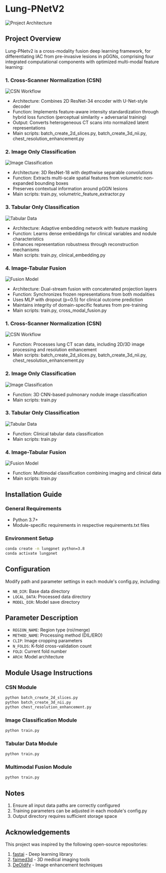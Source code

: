 # Lung-PNetV2


![Project Architecture](./docs/images/architecture.png)

## Project Overview
Lung-PNetv2 is a cross-modality fusion deep learning framework, for differentiating IAC from pre-invasive lesions in pGGNs, comprising four integrated computational components with optimized multi-modal feature learning:

### 1. Cross-Scanner Normalization (CSN)
![CSN Workflow](./docs/images/csn_workflow.png)
- Architecture: Combines 2D ResNet-34 encoder with U-Net-style decoder
- Function: Implements feature-aware intensity standardization through hybrid loss function (perceptual similarity + adversarial training)
- Output: Converts heterogeneous CT scans into normalized latent representations
- Main scripts: batch_create_2d_slices.py, batch_create_3d_nii.py, chest_resolution_enhancement.py

### 2. Image Only Classification
![Image Classification](./docs/images/image_classification.png)
- Architecture: 3D ResNet-18 with depthwise separable convolutions
- Function: Extracts multi-scale spatial features from volumetric non-expanded bounding boxes
- Preserves contextual information around pGGN lesions
- Main scripts: train.py, volumetric_feature_extractor.py

### 3. Tabular Only Classification
![Tabular Data](./docs/images/tabular_data.png)
- Architecture: Adaptive embedding network with feature masking
- Function: Learns dense embeddings for clinical variables and nodule characteristics
- Enhances representation robustness through reconstruction mechanisms
- Main scripts: train.py, clinical_embedding.py

### 4. Image-Tabular Fusion
![Fusion Model](./docs/images/fusion_model.png)
- Architecture: Dual-stream fusion with concatenated projection layers
- Function: Synchronizes frozen representations from both modalities
- Uses MLP with dropout (p=0.5) for clinical outcome prediction
- Maintains integrity of domain-specific features from pre-training
- Main scripts: train.py, cross_modal_fusion.py

### 1. Cross-Scanner Normalization (CSN)
![CSN Workflow](./docs/images/csn_workflow.png)
- Function: Processes lung CT scan data, including 2D/3D image processing and resolution enhancement
- Main scripts: batch_create_2d_slices.py, batch_create_3d_nii.py, chest_resolution_enhancement.py

### 2. Image Only Classification
![Image Classification](./docs/images/image_classification.png)
- Function: 3D CNN-based pulmonary nodule image classification
- Main scripts: train.py

### 3. Tabular Only Classification
![Tabular Data](./docs/images/tabular_data.png)
- Function: Clinical tabular data classification
- Main scripts: train.py

### 4. Image-Tabular Fusion
![Fusion Model](./docs/images/fusion_model.png)
- Function: Multimodal classification combining imaging and clinical data
- Main scripts: train.py

## Installation Guide

### General Requirements
- Python 3.7+
- Module-specific requirements in respective requirements.txt files

### Environment Setup
```bash
conda create -n lungpnet python=3.8
conda activate lungpnet
```

## Configuration
Modify path and parameter settings in each module's config.py, including:
- `NB_DIR`: Base data directory
- `LOCAL_DATA`: Processed data directory
- `MODEL_DIR`: Model save directory

## Parameter Description
- `REGION_NAME`: Region type (roi/merge)
- `METHOD_NAME`: Processing method (DIL/ERO)
- `CLIP`: Image cropping parameters
- `N_FOLDS`: K-fold cross-validation count
- `FOLD`: Current fold number
- `ARCH`: Model architecture

## Module Usage Instructions

### CSN Module
```bash
python batch_create_2d_slices.py
python batch_create_3d_nii.py
python chest_resolution_enhancement.py
```

### Image Classification Module
```bash
python train.py
```

### Tabular Data Module
```bash
python train.py
```

### Multimodal Fusion Module
```bash
python train.py
```

## Notes
1. Ensure all input data paths are correctly configured
2. Training parameters can be adjusted in each module's config.py
3. Output directory requires sufficient storage space

## Acknowledgements
This project was inspired by the following open-source repositories:
1. [fastai](https://github.com/fastai/fastai) - Deep learning library
2. [faimed3d](https://github.com/kbressem/faimed3d) - 3D medical imaging tools
3. [DeOldify](https://github.com/jantic/DeOldify) - Image enhancement techniques

